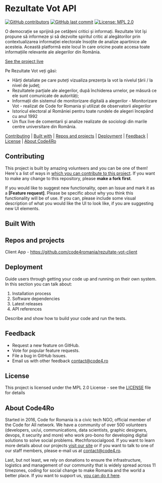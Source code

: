 # Rezultate Vot API

[![GitHub contributors](https://img.shields.io/github/contributors/code4romania/rezultate-vot-api.svg?style=for-the-badge)](https://github.com/code4romania/rezultate-vot-api/graphs/contributors) [![GitHub last commit](https://img.shields.io/github/last-commit/code4romania/rezultate-vot-api.svg?style=for-the-badge)](https://github.com/code4romania/rezultate-vot-api/commits/master) [![License: MPL 2.0](https://img.shields.io/badge/license-MPL%202.0-brightgreen.svg?style=for-the-badge)](https://opensource.org/licenses/MPL-2.0)

O democrație se sprijină pe cetățeni critici și informați. Rezultate Vot își propune să informeze și să dezvolte spiritul critic al alegătorilor prin contextualizarea informației electorale însoțite de analize apartinice ale acesteia. Această platformă este locul în care oricine poate accesa toate informațiile relevante ale alegerilor din România.

[See the project live](https://rezultatevot.ro/)

Pe Rezultate Vot veți găsi:
- Hărți detaliate pe care puteți vizualiza prezența la vot la nivelul țării / la nivel de județ;
- Rezultatele parțiale ale alegerilor, după închiderea urnelor, pe măsură ce ele sunt comunicate de autorități;
- Informații din sistemul de monitorizare digitală a alegerilor - Monitorizare Vot - realizat de Code for Romania și utilizat de observatorii alegerilor
- Istoricul electoral al României pentru toate rundele de alegeri începând cu anul 1992
- Un flux live de comentarii și analize realizate de sociologi din marile centre universitare din România.

[Contributing](#contributing) | [Built with](#built-with) | [Repos and projects](#repos-and-projects) | [Deployment](#deployment) | [Feedback](#feedback) | [License](#license) | [About Code4Ro](#about-code4ro)

## Contributing

This project is built by amazing volunteers and you can be one of them! Here's a list of ways in [which you can contribute to this project](https://github.com/code4romania/.github/blob/master/CONTRIBUTING.md). If you want to make any change to this repository, please **make a fork first**.

If you would like to suggest new functionality, open an Issue and mark it as a __[Feature request]__. Please be specific about why you think this functionality will be of use. If you can, please include some visual description of what you would like the UI to look like, if you are suggesting new UI elements. 

## Built With



## Repos and projects

Client App - https://github.com/code4romania/rezultate-vot-client

## Deployment

Guide users through getting your code up and running on their own system. In this section you can talk about:
1. Installation process
2. Software dependencies
3. Latest releases
4. API references

Describe and show how to build your code and run the tests.

## Feedback

* Request a new feature on GitHub.
* Vote for popular feature requests.
* File a bug in GitHub Issues.
* Email us with other feedback contact@code4.ro

## License

This project is licensed under the MPL 2.0 License - see the [LICENSE](LICENSE) file for details

## About Code4Ro

Started in 2016, Code for Romania is a civic tech NGO, official member of the Code for All network. We have a community of over 500 volunteers (developers, ux/ui, communications, data scientists, graphic designers, devops, it security and more) who work pro-bono for developing digital solutions to solve social problems. #techforsocialgood. If you want to learn more details about our projects [visit our site](https://www.code4.ro/en/) or if you want to talk to one of our staff members, please e-mail us at contact@code4.ro.

Last, but not least, we rely on donations to ensure the infrastructure, logistics and management of our community that is widely spread across 11 timezones, coding for social change to make Romania and the world a better place. If you want to support us, [you can do it here](https://code4.ro/en/donate/).
